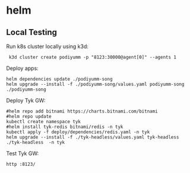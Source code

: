# helm

## Local Testing

Run k8s cluster locally using k3d:
```shell
 k3d cluster create podiyumm -p "8123:30000@agent[0]" --agents 1
```

Deploy apps:
```shell
helm dependencies update ./podiyumm-song
helm upgrade --install -f ./podiyumm-song/values.yaml podiyumm-song ./podiyumm-song
```

Deploy Tyk GW:
```shell
#helm repo add bitnami https://charts.bitnami.com/bitnami
#helm repo update
kubectl create namespace tyk
#helm install tyk-redis bitnami/redis -n tyk
kubectl apply -f deploy/dependencies/redis.yaml -n tyk
helm upgrade --install -f ./tyk-headless/values.yaml tyk-headless ./tyk-headless  -n tyk
```

Test Tyk GW:
```shell
http :8123/ 
```

